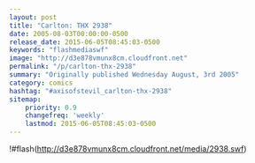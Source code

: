 ```yaml
---
layout: post
title: "Carlton: THX 2938"
date: 2005-08-03T00:00:00-0500
release_date: 2015-06-05T08:45:03-0500
keywords: "flashmediaswf"
image: "http://d3e878vmunx8cm.cloudfront.net"
permalink: "/p/carlton-thx-2938"
summary: "Originally published Wednesday August, 3rd 2005"
category: comics
hashtag: "#axisofstevil_carlton-thx-2938"
sitemap:
    priority: 0.9
    changefreq: 'weekly'
    lastmod: 2015-06-05T08:45:03-0500
---
```


!#flash(http://d3e878vmunx8cm.cloudfront.net/media/2938.swf)
